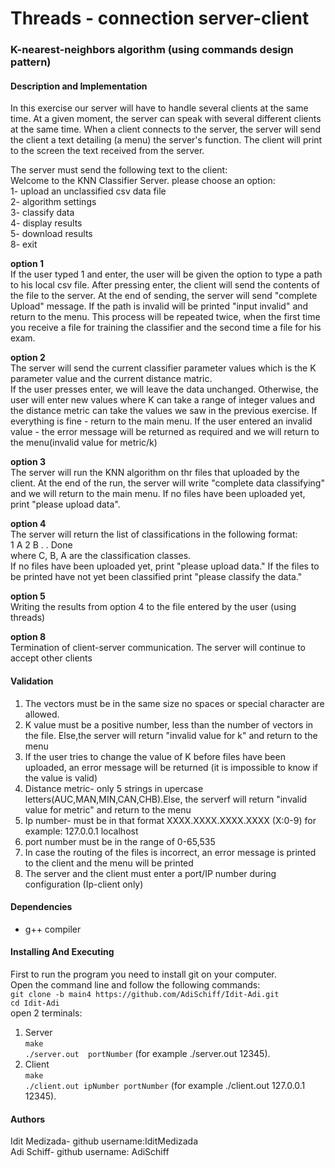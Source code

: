 
# Threads - connection server-client
### K-nearest-neighbors algorithm (using commands design pattern)   

#### Description and Implementation     
In this exercise our server will have to handle several clients at the same time. At a given moment, the server can speak
with several different clients at the same time.
When a client connects to the server, the server will send the client a text detailing (a menu) the server's function.
The client will print to the screen the text received from the server.

The server must send the following text to the client:    
Welcome to the KNN Classifier Server. please choose an option:   
1- upload an unclassified csv data file   
2- algorithm settings   
3- classify data    
4- display results   
5- download results   
8- exit   

**option 1**   
If the user typed 1 and enter, the user will be given the option to type a path to his local csv file.
After pressing enter, the client will send the contents of the file to the server. At the end of sending, the server will send
"complete Upload" message. If the path is invalid will be printed "input invalid" and return to the menu. 
This process will be repeated twice, when the first time you receive a file for training the classifier and the second time a file for his exam. 

**option 2**  
The server will send the current classifier parameter values which is the K parameter value and the current distance matric.  
If the user presses enter, we will leave the data unchanged. Otherwise, the user will enter new values where K can take a range of integer values and the distance metric can take the values we saw in the previous exercise. If everything is fine - return to the main menu.
If the user entered an invalid value - the error message will be returned as required and we will return to the menu(invalid value for metric/k)   

**option 3**  
The server will run the KNN algorithm on thr files that uploaded by the client.
At the end of the run, the server will write "complete data classifying" and we will return to the main menu. If no files have been uploaded yet, print "please upload data".

**option 4**  
The server will return the list of classifications in the following format:   
1 A
2 B
.
.
Done   
where C, B, A are the classification classes.   
If no files have been uploaded yet, print "please upload data." If the files to be printed have not yet been classified print "please classify the data."  

**option 5**  
Writing the results from option 4 to the file entered by the user (using threads)  

**option 8**    
Termination of client-server communication. The server will continue to accept other clients



#### Validation

1. The vectors must be in the same size no spaces or special character are allowed.
2. K value must be a positive number, less than the number of vectors in the file. Else,the server will return "invalid value for k"  and return to the menu  
3. If the user tries to change the value of K before files have been uploaded, an error message will be returned (it is impossible to know if the value is valid)
4. Distance metric- only 5 strings in upercase letters(AUC,MAN,MIN,CAN,CHB).Else, the serverf will return "invalid value for metric" and return to the menu  
5. Ip number- must be in that format XXXX.XXXX.XXXX.XXXX  (X:0-9) for example: 127.0.0.1 localhost   
6. port number must be in the range of 0-65,535
7. In case the routing of the files is incorrect, an error message is printed to the client and the menu will be printed 
8. The server and the client must enter a port/IP number during configuration (Ip-client only)  

#### Dependencies
- g++ compiler   
#### Installing And Executing 
First to run the program you need to install git on your computer.      
Open the command line and follow the following commands:    
`git clone -b main4 https://github.com/AdiSchiff/Idit-Adi.git`   
`cd Idit-Adi`    
open 2 terminals:    
1. Server   
`make`    
`./server.out  portNumber` (for example ./server.out  12345).   
2. Client   
`make`    
`./client.out ipNumber portNumber` (for example ./client.out 127.0.0.1 12345).        
 

#### Authors
Idit Medizada- github username:IditMedizada        
Adi Schiff- github username: AdiSchiff
